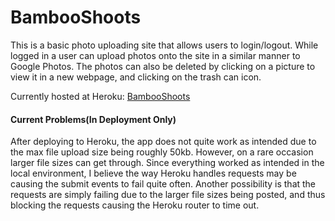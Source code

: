 # BambooShoots

This is a basic photo uploading site that allows users to login/logout. While logged in a user can upload photos onto the site in a similar manner to Google Photos. The photos can also be deleted by clicking on a picture to view it in a new webpage, and clicking on the trash can icon.

Currently hosted at Heroku: [BambooShoots](https://bambooshoots.herokuapp)

#### Current Problems(In Deployment Only)

After deploying to Heroku, the app does not quite work as intended due to the max file upload size being roughly 50kb. However, on a rare occasion larger file sizes can get through. Since everything worked as intended in the local environment, I believe the way Heroku handles requests may be causing the submit events to fail quite often. Another possibility is that the requests are simply failing due to the larger file sizes being posted, and thus blocking the requests causing the Heroku router to time out.